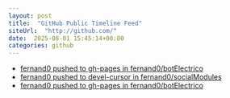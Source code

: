 ```yaml
---
layout: post
title:  "GitHub Public Timeline Feed"
siteUrl:  "http://github.com/"
date:  2025-08-01 15:45:14+00:00
categories: github
---
```

*  [fernand0 pushed to gh-pages in fernand0/botElectrico](https://github.com/fernand0/botElectrico/compare/559a3c3339...7a1ac05325)
*  [fernand0 pushed to devel-cursor in fernand0/socialModules](https://github.com/fernand0/socialModules/compare/7d4a4e593a...19c3de037c)
*  [fernand0 pushed to gh-pages in fernand0/botElectrico](https://github.com/fernand0/botElectrico/compare/06a693f109...185a9f873d)
